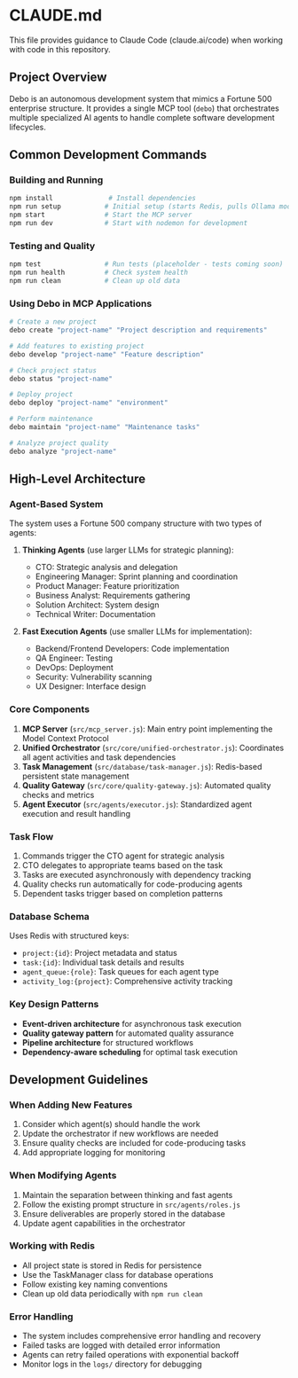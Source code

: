 # CLAUDE.md

This file provides guidance to Claude Code (claude.ai/code) when working with code in this repository.

## Project Overview

Debo is an autonomous development system that mimics a Fortune 500 enterprise structure. It provides a single MCP tool (`debo`) that orchestrates multiple specialized AI agents to handle complete software development lifecycles.

## Common Development Commands

### Building and Running
```bash
npm install              # Install dependencies
npm run setup           # Initial setup (starts Redis, pulls Ollama models, configures system)
npm start               # Start the MCP server
npm run dev             # Start with nodemon for development
```

### Testing and Quality
```bash
npm test                # Run tests (placeholder - tests coming soon)
npm run health          # Check system health
npm run clean           # Clean up old data
```

### Using Debo in MCP Applications
```bash
# Create a new project
debo create "project-name" "Project description and requirements"

# Add features to existing project
debo develop "project-name" "Feature description"

# Check project status
debo status "project-name"

# Deploy project
debo deploy "project-name" "environment"

# Perform maintenance
debo maintain "project-name" "Maintenance tasks"

# Analyze project quality
debo analyze "project-name"
```

## High-Level Architecture

### Agent-Based System
The system uses a Fortune 500 company structure with two types of agents:

1. **Thinking Agents** (use larger LLMs for strategic planning):
   - CTO: Strategic analysis and delegation
   - Engineering Manager: Sprint planning and coordination
   - Product Manager: Feature prioritization
   - Business Analyst: Requirements gathering
   - Solution Architect: System design
   - Technical Writer: Documentation

2. **Fast Execution Agents** (use smaller LLMs for implementation):
   - Backend/Frontend Developers: Code implementation
   - QA Engineer: Testing
   - DevOps: Deployment
   - Security: Vulnerability scanning
   - UX Designer: Interface design

### Core Components

1. **MCP Server** (`src/mcp_server.js`): Main entry point implementing the Model Context Protocol
2. **Unified Orchestrator** (`src/core/unified-orchestrator.js`): Coordinates all agent activities and task dependencies
3. **Task Management** (`src/database/task-manager.js`): Redis-based persistent state management
4. **Quality Gateway** (`src/core/quality-gateway.js`): Automated quality checks and metrics
5. **Agent Executor** (`src/agents/executor.js`): Standardized agent execution and result handling

### Task Flow
1. Commands trigger the CTO agent for strategic analysis
2. CTO delegates to appropriate teams based on the task
3. Tasks are executed asynchronously with dependency tracking
4. Quality checks run automatically for code-producing agents
5. Dependent tasks trigger based on completion patterns

### Database Schema
Uses Redis with structured keys:
- `project:{id}`: Project metadata and status
- `task:{id}`: Individual task details and results
- `agent_queue:{role}`: Task queues for each agent type
- `activity_log:{project}`: Comprehensive activity tracking

### Key Design Patterns
- **Event-driven architecture** for asynchronous task execution
- **Quality gateway pattern** for automated quality assurance
- **Pipeline architecture** for structured workflows
- **Dependency-aware scheduling** for optimal task execution

## Development Guidelines

### When Adding New Features
1. Consider which agent(s) should handle the work
2. Update the orchestrator if new workflows are needed
3. Ensure quality checks are included for code-producing tasks
4. Add appropriate logging for monitoring

### When Modifying Agents
1. Maintain the separation between thinking and fast agents
2. Follow the existing prompt structure in `src/agents/roles.js`
3. Ensure deliverables are properly stored in the database
4. Update agent capabilities in the orchestrator

### Working with Redis
- All project state is stored in Redis for persistence
- Use the TaskManager class for database operations
- Follow existing key naming conventions
- Clean up old data periodically with `npm run clean`

### Error Handling
- The system includes comprehensive error handling and recovery
- Failed tasks are logged with detailed error information
- Agents can retry failed operations with exponential backoff
- Monitor logs in the `logs/` directory for debugging